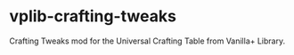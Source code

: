 # vplib-crafting-tweaks
 Crafting Tweaks mod for the Universal Crafting Table from Vanilla+ Library.
